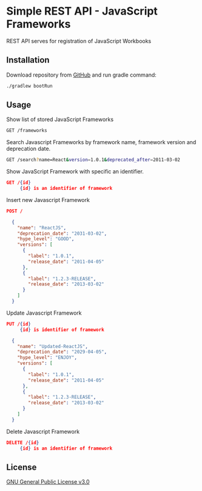 # Simple REST API - JavaScript Frameworks

REST API serves for registration of JavaScript Workbooks

## Installation

Download repository from [GitHub](https://github.com/andy6/etnetera) and run gradle command:

```bash
./gradlew bootRun
```

## Usage

Show list of stored JavaScript Frameworks
```bash
GET /frameworks
```

Search Javascript Frameworks by framework name, framework version and deprecation date.
```bash
GET /search?name=React&version=1.0.1&deprecated_after=2011-03-02
```

Show JavaScript Framework with specific an identifier.
```json
GET /{id}
     {id} is an identifier of framework
```

Insert new Javascript Framework
```json
POST /

  {
    "name": "ReactJS",
    "deprecation_date": "2031-03-02",
    "hype_level": "GOOD",
    "versions": [
      {
        "label": "1.0.1",
        "release_date": "2011-04-05"
      },
      {
        "label": "1.2.3-RELEASE",
        "release_date": "2013-03-02"
      }
    ]
  }
```


Update Javascript Framework
```json
PUT /{id}
     {id} is identifier of framework

  {
    "name": "Updated-ReactJS",
    "deprecation_date": "2029-04-05",
    "hype_level": "ENJOY",
    "versions": [
      {
        "label": "1.0.1",
        "release_date": "2011-04-05"
      },
      {
        "label": "1.2.3-RELEASE",
        "release_date": "2013-03-02"
      }
    ]
  }
```


Delete Javascript Framework
```json
DELETE /{id}
     {id} is an identifier of framework
```

## License
[GNU General Public License v3.0](https://choosealicense.com/licenses/gpl-3.0/)